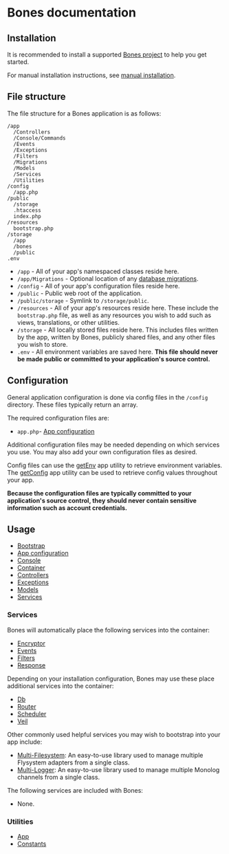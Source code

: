 # Bones documentation

## Installation

It is recommended to install a supported [Bones project](../README.md#installation) to help you get started.

For manual installation instructions, see [manual installation](install/manual.md).

## File structure

The file structure for a Bones application is as follows:

```
/app
  /Controllers
  /Console/Commands
  /Events
  /Exceptions
  /Filters
  /Migrations
  /Models
  /Services
  /Utilities
/config
  /app.php
/public
  /storage
  .htaccess
  index.php
/resources
  bootstrap.php
/storage
  /app
  /bones
  /public
.env
```

- `/app` - All of your app's namespaced classes reside here.
- `/app/Migrations` - Optional location of any [database migrations](services/db.md#migrations).
- `/config` - All of your app's configuration files reside here.
- `/public` - Public web root of the application.
- `/public/storage` - Symlink to `/storage/public`.
- `/resources` - All of your app's resources reside here. These include the `bootstrap.php` file,
as well as any resources you wish to add such as views, translations, or other utilities.
- `/storage` - All locally stored files reside here. This includes files written by the app, written by Bones, 
publicly shared files, and any other files you wish to store.
- `.env` - All environment variables are saved here. 
**This file should never be made public or committed to your application's source control.**

## Configuration

General application configuration is done via config files in the `/config` directory.
These files typically return an array.

The required configuration files are:

- `app.php`- [App configuration](usage/config.md)

Additional configuration files may be needed depending on which services you use.
You may also add your own configuration files as desired.

Config files can use the [getEnv](utilities/app.md#getenv) app utility to retrieve environment variables.
The [getConfig](utilities/app.md#getconfig) app utility can be used to retrieve config values throughout your app.

**Because the configuration files are typically committed to your application's source control, 
they should never contain sensitive information such as account credentials.**

## Usage

- [Bootstrap](usage/bootstrap.md)
- [App configuration](usage/config.md)
- [Console](usage/console.md)
- [Container](usage/container.md)
- [Controllers](usage/controllers.md)
- [Exceptions](usage/exceptions.md)
- [Models](usage/models.md)
- [Services](usage/services.md)

### Services

Bones will automatically place the following services into the container:

- [Encryptor](services/encryptor.md)
- [Events](services/events.md)
- [Filters](services/filters.md)
- [Response](services/response.md)

Depending on your installation configuration, Bones may use these place additional services into the container:

- [Db](services/db.md)
- [Router](services/router.md)
- [Scheduler](services/scheduler.md)
- [Veil](services/veil.md)

Other commonly used helpful services you may wish to bootstrap into your app include:

- [Multi-Filesystem](https://github.com/bayfrontmedia/multi-filesystem): An easy-to-use library used to manage multiple Flysystem adapters from a single class.
- [Multi-Logger](https://github.com/bayfrontmedia/multi-logger): An easy-to-use library used to manage multiple Monolog channels from a single class.

The following services are included with Bones:

- None.

### Utilities

- [App](utilities/app.md)
- [Constants](utilities/constants.md)